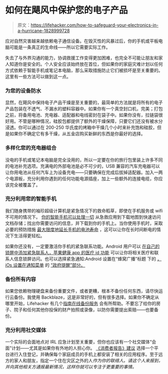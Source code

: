 # 如何在飓风中保护您的电子产品

> 原文：<https://lifehacker.com/how-to-safeguard-your-electronics-in-a-hurricane-1828999728>

应对自然灾害越来越依赖电子通信设备。在毁灭性的风暴过后，你的手机或平板电脑可能是一条真正的生命线——所以它需要实际工作。



失去了与外界沟通的能力，协调救援工作变得更加困难，也完全不可能让朋友和家人知道你是安全的。个人安全应该始终放在首位，但如果你的家庭灾难计划以任何方式依赖于智能手机或笔记本电脑，那么采取措施防止它们被损坏是至关重要的。这里有一些方法可以做到这一点。

### 为您的设备防水

显然，在飓风中保持电子产品干燥是至关重要的，最简单的方法就是将所有的电子产品包装在不透气、不漏水的塑料容器中。如果你有一个真空封口机，完美；打包之前，将备用电池、充电器、适配器和电线密封在袋子中。如果你没有，拉链袋很好用。不管是哪种情况，硅胶包都提供了额外的干燥保障，只要它们还没有被水分浸透。你可以通过在 200-250 华氏度的烤箱中干燥几个小时来补充饱和硅胶，但是如果你不确定它有多干燥，从五金店购买新鲜的东西是你最好的选择。

### 多样化您的充电器组合

没电的手机或笔记本电脑是完全没用的，所以一定要在你的旅行包里装上许多不同的电池补充选项。充满电的外部电池是必不可少的，USB 兼容的汽车充电器可以让你用电池从任何汽车上为设备充电——只要确保在完成后拔掉适配器。加入一两个电源板，充分利用你遇到的任何功能电源插座，加上一些额外的连接电缆，你应该完全被覆盖了。

### 充分利用您的智能手机

我们随身携带的袖珍超级计算机是紧急情况下的救命稻草，即使在手机服务或 wifi 不可用的情况下。 [你的智能手机可以处理一切](https://lifehacker.com/how-to-use-your-smartphone-as-an-essential-part-of-your-1442683676) 从急救应用到下载地图到快速访问文档存储；找出你需要访问的信息，并下载到你的手机上。当你使用手机时，采取必要的预防措施 [最大限度地延长手机的电池寿命](https://lifehacker.com/how-to-maximize-battery-life-and-minimize-data-usage-wh-1827386148) ，这可以让你在长时间断电的情况下生活得更轻松。

如果你还没有，一定要激活你手机的紧急联系功能。Android 用户可以 [在自己的锁屏](https://www.wikihow.com/Add-an-Emergency-Contact-to-the-Lock-Screen-on-Android)[中添加紧急联系人，苹果健康 app 的医疗 id 功能](https://support.apple.com/en-us/HT207021) 可以让你将相关医疗和联系人信息锁屏访问。也可以选择紧急通知:Android 设置在“蜂窝广播”标题 下的 [，iOs 设置在通知菜单](https://www.androidcentral.com/amber-alerts-and-android-what-you-need-know) 的 [“政府提醒”部分。](https://support.apple.com/en-us/HT202743)

### 备份所有内容

如果您依赖物理硬盘来备份重要文件，或者更糟，根本不备份任何东西，请尽快运行云备份。我使用 Backblaze，这是非常好的，但有很多选择。如果你不确定从哪里开始，Lifehacker 有几个[指南](https://lifehacker.com/how-to-back-up-your-files-now-that-crashplan-isnt-an-op-1798320345)[在线备份服务](https://lifehacker.com/how-do-you-back-up-your-data-in-the-cloud-1828396275) 会有所帮助。不要忘了给你的房子、院子和任何其他你投保的财产拍照或录像，以防你需要提出索赔——也要备份。

### **充分利用社交媒体**

一个实际的会面地点对 IRL 应急计划至关重要，但你也应该有一个社交媒体“会面”计划——尤其是如果你有外地的人担心你。 [《消费者报告》建议](https://www.consumerreports.org/emergency-preparedness/how-to-prepare-your-electronic-devices-for-a-natural-disaster/) 选择一个平台进行入住登记，并确保每个家庭成员的手机上都安装了相关的应用程序。至于远方的家人和朋友，指定一个住在灾区之外的人*作为你的联络人。请这个人来报到，并向其他相关方通报最新情况，这样你就可以专注于更重要的事情。*